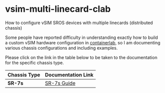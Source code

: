 # vsim-multi-linecard-clab
How to configure vSIM SROS devices with multiple linecards (distributed chassis)

Some people have reported difficulty in understanding exactly how to build a custom vSIM hardware configuration in [containerlab](https://containerlab.dev), so I am documenting various chassis configurations and including examples.

Please click on the link in the table below to be taken to the documentation for the specific chassis type.

| Chassis Type | Documentation Link |
| ------------ | ------------------ |
| **SR-7s** | [SR-7s Guide](https://github.com/drewelliott/vsim-multi-linecard-clab/blob/main/sr-7s.md) |
